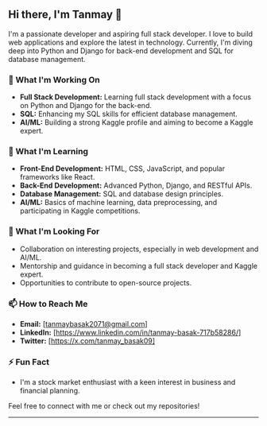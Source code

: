 ## Hi there, I'm Tanmay 👋

I'm a passionate developer and aspiring full stack developer. I love to build web applications and explore the latest in technology. Currently, I'm diving deep into Python and Django for back-end development and SQL for database management.

### 🔭 What I'm Working On
- **Full Stack Development:** Learning full stack development with a focus on Python and Django for the back-end.
- **SQL:** Enhancing my SQL skills for efficient database management.
- **AI/ML:** Building a strong Kaggle profile and aiming to become a Kaggle expert.

### 🌱 What I'm Learning
- **Front-End Development:** HTML, CSS, JavaScript, and popular frameworks like React.
- **Back-End Development:** Advanced Python, Django, and RESTful APIs.
- **Database Management:** SQL and database design principles.
- **AI/ML:** Basics of machine learning, data preprocessing, and participating in Kaggle competitions.

### 🤝 What I'm Looking For
- Collaboration on interesting projects, especially in web development and AI/ML.
- Mentorship and guidance in becoming a full stack developer and Kaggle expert.
- Opportunities to contribute to open-source projects.

### 📫 How to Reach Me
- **Email:** [tanmaybasak2071@gmail.com]
- **LinkedIn:** [https://www.linkedin.com/in/tanmay-basak-717b58286/]
- **Twitter:** [https://x.com/tanmay_basak09]

### ⚡ Fun Fact
- I'm a stock market enthusiast with a keen interest in business and financial planning.

Feel free to connect with me or check out my repositories!

---
